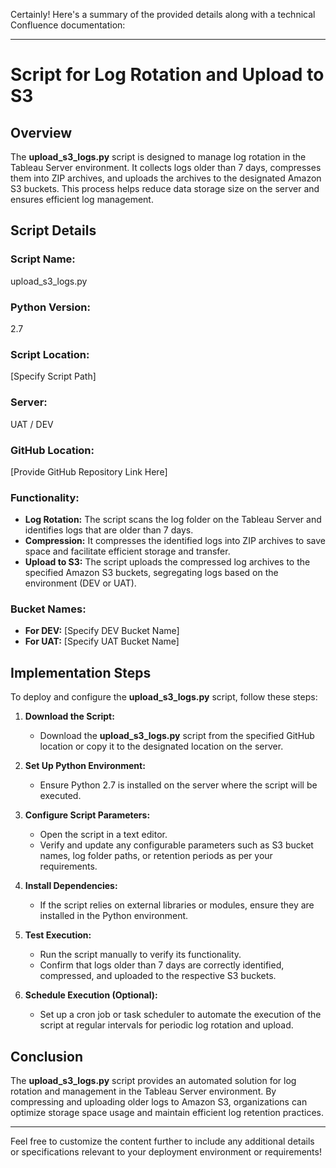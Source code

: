 Certainly! Here's a summary of the provided details along with a technical Confluence documentation:

---

# Script for Log Rotation and Upload to S3

## Overview

The **upload_s3_logs.py** script is designed to manage log rotation in the Tableau Server environment. It collects logs older than 7 days, compresses them into ZIP archives, and uploads the archives to the designated Amazon S3 buckets. This process helps reduce data storage size on the server and ensures efficient log management.

## Script Details

### Script Name:
upload_s3_logs.py

### Python Version:
2.7

### Script Location:
[Specify Script Path]

### Server:
UAT / DEV

### GitHub Location:
[Provide GitHub Repository Link Here]

### Functionality:

- **Log Rotation:** The script scans the log folder on the Tableau Server and identifies logs that are older than 7 days.
- **Compression:** It compresses the identified logs into ZIP archives to save space and facilitate efficient storage and transfer.
- **Upload to S3:** The script uploads the compressed log archives to the specified Amazon S3 buckets, segregating logs based on the environment (DEV or UAT).

### Bucket Names:

- **For DEV:** [Specify DEV Bucket Name]
- **For UAT:** [Specify UAT Bucket Name]

## Implementation Steps

To deploy and configure the **upload_s3_logs.py** script, follow these steps:

1. **Download the Script:**
   - Download the **upload_s3_logs.py** script from the specified GitHub location or copy it to the designated location on the server.

2. **Set Up Python Environment:**
   - Ensure Python 2.7 is installed on the server where the script will be executed.

3. **Configure Script Parameters:**
   - Open the script in a text editor.
   - Verify and update any configurable parameters such as S3 bucket names, log folder paths, or retention periods as per your requirements.

4. **Install Dependencies:**
   - If the script relies on external libraries or modules, ensure they are installed in the Python environment.

5. **Test Execution:**
   - Run the script manually to verify its functionality.
   - Confirm that logs older than 7 days are correctly identified, compressed, and uploaded to the respective S3 buckets.

6. **Schedule Execution (Optional):**
   - Set up a cron job or task scheduler to automate the execution of the script at regular intervals for periodic log rotation and upload.

## Conclusion

The **upload_s3_logs.py** script provides an automated solution for log rotation and management in the Tableau Server environment. By compressing and uploading older logs to Amazon S3, organizations can optimize storage space usage and maintain efficient log retention practices.

---

Feel free to customize the content further to include any additional details or specifications relevant to your deployment environment or requirements!
